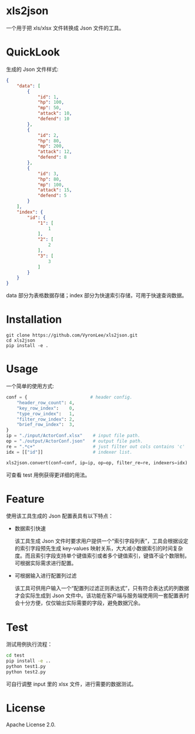 xls2json
=======

一个用于把 xls/xlsx 文件转换成 Json 文件的工具。

QuickLook
=========

生成的 Json 文件样式:

```json
{
    "data": [
        {
            "id": 1,
            "hp": 100,
            "mp": 50,
            "attack": 10,
            "defend": 10
        },
        {
            "id": 2,
            "hp": 80,
            "mp": 200,
            "attack": 12,
            "defend": 8
        },
        {
            "id": 3,
            "hp": 80,
            "mp": 100,
            "attack": 15,
            "defend": 5
        }
    ],
    "index": {
        "id": {
            "1": [
                1
            ],
            "2": [
                2
            ],
            "3": [
                3
            ]
        }
    }
}
```

data 部分为表格数据存储；index 部分为快速索引存储，可用于快速查询数据。



Installation
============

``` shell
git clone https://github.com/VyronLee/xls2json.git
cd xls2json
pip install -e .
```



Usage
=====

一个简单的使用方式:

``` python
conf = {                        # header config.
    "header_row_count": 4,
    "key_row_index":    0,
    "type_row_index":   1,
    "filter_row_index": 2,
    "brief_row_index":  3,
}
ip = "./input/ActorConf.xlsx"    # input file path.
op = "./output/ActorConf.json"   # output file path.
re = ".*c+"                      # just filter out cols contains 'c'
idx = [["id"]]                   # indexer list.

xls2json.convert(conf=conf, ip=ip, op=op, filter_re=re, indexers=idx)
```

可查看 test 用例获得更详细的用法。

Feature
=============

使用该工具生成的 Json 配置表具有以下特点：

* 数据索引快速

  该工具生成 Json 文件时要求用户提供一个“索引字段列表”，工具会根据设定的索引字段预先生成 key-values 映射关系，大大减小数据索引的时间复杂度。而且索引字段支持单个键值索引或者多个键值索引，键值不设个数限制，可根据实际需求进行配置。

* 可根据输入进行配置列过滤

  该工具可供用户输入一个“配置列过滤正则表达式”，只有符合表达式的列数据才会实际生成到 Json 文件中。该功能在客户端与服务端使用同一套配置表时会十分方便，仅仅输出实际需要的字段，避免数据冗余。

Test
====

测试用例执行流程：

``` bash
cd test
pip install -e ..
python test1.py
python test2.py
```

可自行调整 input 里的 xlsx 文件，进行需要的数据测试。


License
=======

Apache License 2.0.

